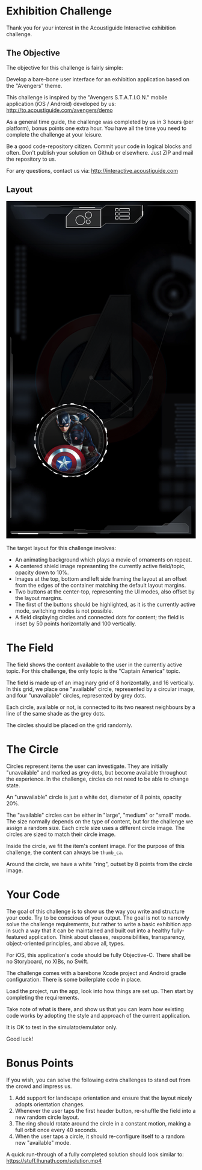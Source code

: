# Exhibition Challenge

Thank you for your interest in the Acoustiguide Interactive exhibition challenge.


## The Objective

The objective for this challenge is fairly simple:

Develop a bare-bone user interface for an exhibition application based on the "Avengers" theme.

This challenge is inspired by the "Avengers S.T.A.T.I.O.N." mobile application (iOS / Android) developed by us:
http://to.acoustiguide.com/avengers/demo

As a general time guide, the challenge was completed by us in 3 hours (per platform), bonus points one extra hour.
You have all the time you need to complete the challenge at your leisure.

Be a good code-repository citizen.  Commit your code in logical blocks and often.
Don't publish your solution on Github or elsewhere.  Just ZIP and mail the repository to us.

For any questions, contact us via: http://interactive.acoustiguide.com


## Layout

![Objective Screenshot](objective.png)

The target layout for this challenge involves:

 - An animating background which plays a movie of ornaments on repeat.
 - A centered shield image representing the currently active field/topic, opacity down to 10%.
 - Images at the top, bottom and left side framing the layout at an offset from the edges of the container matching the default layout margins.
 - Two buttons at the center-top, representing the UI modes, also offset by the layout margins.
 - The first of the buttons should be highlighted, as it is the currently active mode, switching modes is not possible.
 - A field displaying circles and connected dots for content; the field is inset by 50 points horizontally and 100 vertically.


# The Field

The field shows the content available to the user in the currently active topic.  For this challenge, the only topic is the "Captain America" topic.

The field is made up of an imaginary grid of 8 horizontally, and 16 vertically.  In this grid, we place one "available" circle, represented by a circular image, and four "unavailable" circles, represented by grey dots.

Each circle, available or not, is connected to its two nearest neighbours by a line of the same shade as the grey dots.

The circles should be placed on the grid randomly.


# The Circle

Circles represent items the user can investigate.  They are initially "unavailable" and marked as grey dots, but become available throughout the experience.  In the challenge, circles do not need to be able to change state.

An "unavailable" circle is just a white dot, diameter of 8 points, opacity 20%.

The "available" circles can be either in "large", "medium" or "small" mode.  The size normally depends on the type of content, but for the challenge we assign a random size.
Each circle size uses a different circle image.  The circles are sized to match their circle image.

Inside the circle, we fit the item's content image.  For the purpose of this challenge, the content can always be `thumb_ca`.

Around the circle, we have a white "ring", outset by 8 points from the circle image.


# Your Code

The goal of this challenge is to show us the way you write and structure your code.  Try to be conscious of your output.  The goal is not to narrowly solve the challenge requirements, but rather to write a basic exhibition app in such a way that it can be maintained and built out into a healthy fully-featured application.  Think about classes, responsibilities, transparency, object-oriented principles, and above all, types.

For iOS, this application's code should be fully Objective-C.  There shall be no Storyboard, no XIBs, no Swift.

The challenge comes with a barebone Xcode project and Android gradle configuration.  There is some boilerplate code in place.

Load the project, run the app, look into how things are set up.  Then start by completing the requirements.

Take note of what is there, and show us that you can learn how existing code works by adopting the style and approach of the current application.

It is OK to test in the simulator/emulator only.

Good luck!


# Bonus Points

If you wish, you can solve the following extra challenges to stand out from the crowd and impress us.

1. Add support for landscape orientation and ensure that the layout nicely adopts orientation changes.
2. Whenever the user taps the first header button, re-shuffle the field into a new random circle layout.
3. The ring should rotate around the circle in a constant motion, making a full orbit once every 40 seconds.
4. When the user taps a circle, it should re-configure itself to a random new "available" mode.

A quick run-through of a fully completed solution should look similar to:
https://stuff.lhunath.com/solution.mp4
